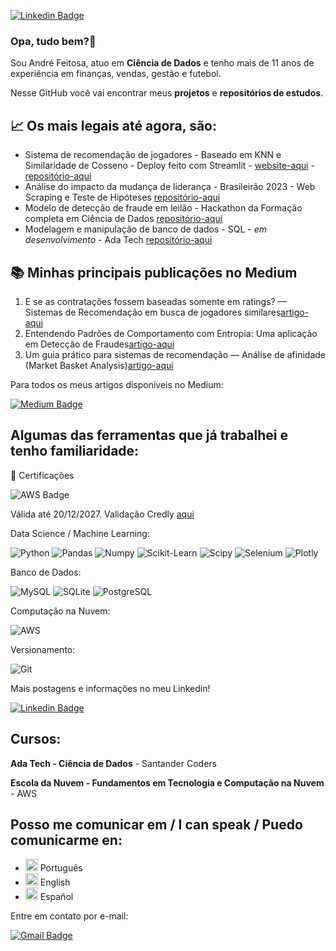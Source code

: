 [![Linkedin Badge](https://img.shields.io/badge/-LinkedIn-blue?style=for-the-badge&logo=Linkedin&logoColor=white&link=www.linkedin.com/in/andrefeitosa)](www.linkedin.com/in/andrefeitosa)

### Opa, tudo bem?👋

Sou André Feitosa, atuo em **Ciência de Dados** e tenho mais de 11 anos de experiência em finanças, vendas, gestão e futebol.

Nesse GitHub você vai encontrar meus **projetos** e **repositórios de estudos**. 

## 📈 Os mais legais até agora, são:
- Sistema de recomendação de jogadores - Baseado em KNN e Similaridade de Cosseno - Deploy feito com Streamlit - [website-aqui](https://huggingface.co/spaces/andrefeitosa9/recommendation-system-fifa24) - [repositório-aqui](https://github.com/andrefeitosa9/sistema-recomendacao-fifa24)
- Análise do impacto da mudança de liderança - Brasileirão 2023 - Web Scraping e Teste de Hipóteses [repositório-aqui](https://github.com/andrefeitosa9/teste-hipotese-brasileirao)
- Modelo de detecção de fraude em leilão - Hackathon da Formação completa em Ciência de Dados [repositório-aqui](https://github.com/andrefeitosa9/Deteccao-Fraude-Hackathon-FCCD)
- Modelagem e manipulação de banco de dados - SQL - _em desenvolvimento_ - Ada Tech  [repositório-aqui](https://github.com/andrefeitosa9/banco-dados-restaurante)

## 📚 Minhas principais publicações no Medium
1. E se as contratações fossem baseadas somente em ratings? — Sistemas de Recomendação em busca de jogadores similares[artigo-aqui]([https://medium.com/sua-publicação](https://medium.com/@andrefeitosa9/e-se-as-contratações-fossem-baseadas-somente-em-ratings-669d1773abd6))
2. Entendendo Padrões de Comportamento com Entropia: Uma aplicação em Detecção de Fraudes[artigo-aqui](https://medium.com/@andrefeitosa9/entendendo-padrões-de-comportamento-com-entropia-uma-aplicação-em-detecção-de-fraudes-d2ede1871968)
3. Um guia prático para sistemas de recomendação — Análise de afinidade (Market Basket Analysis)[artigo-aqui](https://medium.com/@andrefeitosa9/um-guia-prático-para-sistemas-de-recomendação-análise-de-afinidade-market-basket-analysis-91c667ab7ad1)

Para todos os meus artigos disponíveis no Medium:

[![Medium Badge](https://img.shields.io/badge/@andrefeitosa9-black?style=for-the-badge&logo=medium&logoColor=white&link=https://medium.com/@andrefeitosa9)](https://medium.com/@andrefeitosa9)

## Algumas das ferramentas que já trabalhei e tenho familiaridade:

📜 Certificações

![AWS Badge](https://d1.awsstatic.com/certification/badges/AWS-Certified-Cloud-Practitioner_badge_150x150.17da917fbddc5383838d9f8209d2030c8d99f31e.png)

Válida até 20/12/2027. Validação Credly [aqui](https://www.credly.com/badges/8fa14ebb-7785-4d65-9fc6-74b041b39658/public_url)

Data Science / Machine Learning:

![Python](https://img.shields.io/badge/python-3670A0?style=for-the-badge&logo=python&logoColor=white) ![Pandas](https://img.shields.io/badge/Pandas-2C2D72?style=for-the-badge&logo=pandas&logoColor=white) ![Numpy](https://img.shields.io/badge/Numpy-777BB4?style=for-the-badge&logo=numpy&logoColor=white) ![Scikit-Learn](https://img.shields.io/badge/scikit_learn-F7931E?style=for-the-badge&logo=scikit-learn&logoColor=white) ![Scipy](https://img.shields.io/badge/SciPy-654FF0?style=for-the-badge&logo=SciPy&logoColor=white) ![Selenium](https://img.shields.io/badge/selenium-43B02A?style=for-the-badge&logo=selenium&logoColor=white) ![Plotly](https://img.shields.io/badge/-Plotly-black?style=for-the-badge&logo=Plotly) 

Banco de Dados: 

![MySQL](https://img.shields.io/badge/MySQL-00000F?style=for-the-badge&logo=mysql&logoColor=white) ![SQLite](https://img.shields.io/badge/SQLite-000?style=for-the-badge&logo=sqlite&logoColor=white) ![PostgreSQL](https://img.shields.io/badge/PostgreSQL-000?style=for-the-badge&logo=postgresql&logoColor=white)

Computação na Nuvem:

![AWS](https://img.shields.io/badge/amazonwebservices-%23232F3E?style=for-the-badge&logo=amazonwebservices)

Versionamento:

![Git](https://img.shields.io/badge/GIT-E44C30?style=for-the-badge&logo=git&logoColor=white)  

Mais postagens e informações no meu Linkedin!

[![Linkedin Badge](https://img.shields.io/badge/-LinkedIn-blue?style=for-the-badge&logo=Linkedin&logoColor=white&link=www.linkedin.com/in/andrefeitosa)](www.linkedin.com/in/andrefeitosa)

## Cursos:

**Ada Tech - Ciência de Dados** - Santander Coders

**Escola da Nuvem - Fundamentos em Tecnologia e Computação na Nuvem** - AWS

## Posso me comunicar em / I can speak / Puedo comunicarme en:

- <img src="https://upload.wikimedia.org/wikipedia/en/0/05/Flag_of_Brazil.svg" alt="Brasil" width="20"/> Português
- <img src="https://upload.wikimedia.org/wikipedia/en/a/a4/Flag_of_the_United_States.svg" alt="Estados Unidos" width="20"/> English
- <img src="https://upload.wikimedia.org/wikipedia/commons/9/9a/Flag_of_Spain.svg" alt="Espanha" width="20"/> Español

Entre em contato por e-mail: 

[![Gmail Badge](https://img.shields.io/badge/-Gmail-c14438?style=for-the-badge&logo=Gmail&logoColor=white&link=mailto:andrefeitosa9@gmail.com)](mailto:andrefeitosa9@gmail.com)

